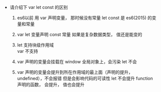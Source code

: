 - 请介绍下 var let const 的区别
    1. es6以前   用 var 声明变量，  那时候没有常量
        let  const 是 es6(2015) 的变量和常量

    2. var let 变量声明
        const 常量   如果是复杂数据类型， 值还是能变的

    3. let 支持块级作用域   
        var 不支持

    4. var 声明的变量会挂载在 window 全局对象上，会污染
        let 不会

    5. var 声明的变量会提升到所在作用域的最上面（声明的提升，undefined），不会报错   但是会影响代码的可读性
        let 不会提升
        function 声明的函数， 会提升， 值也会提升

